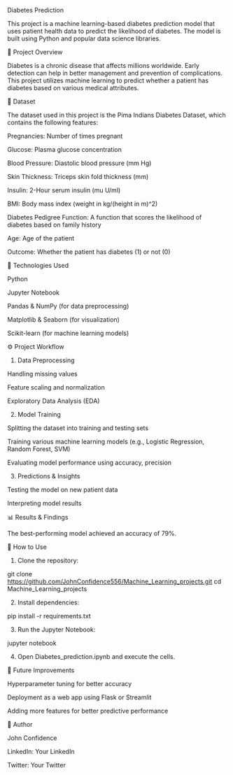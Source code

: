 Diabetes Prediction

This project is a machine learning-based diabetes prediction model that uses patient health data to predict the likelihood of diabetes. The model is built using Python and popular data science libraries.

📌 Project Overview

Diabetes is a chronic disease that affects millions worldwide. Early detection can help in better management and prevention of complications. This project utilizes machine learning to predict whether a patient has diabetes based on various medical attributes.

📂 Dataset

The dataset used in this project is the Pima Indians Diabetes Dataset, which contains the following features:

Pregnancies: Number of times pregnant

Glucose: Plasma glucose concentration

Blood Pressure: Diastolic blood pressure (mm Hg)

Skin Thickness: Triceps skin fold thickness (mm)

Insulin: 2-Hour serum insulin (mu U/ml)

BMI: Body mass index (weight in kg/(height in m)^2)

Diabetes Pedigree Function: A function that scores the likelihood of diabetes based on family history

Age: Age of the patient

Outcome: Whether the patient has diabetes (1) or not (0)


🔧 Technologies Used

Python

Jupyter Notebook

Pandas & NumPy (for data preprocessing)

Matplotlib & Seaborn (for visualization)

Scikit-learn (for machine learning models)


⚙️ Project Workflow

1. Data Preprocessing

Handling missing values

Feature scaling and normalization

Exploratory Data Analysis (EDA)



2. Model Training

Splitting the dataset into training and testing sets

Training various machine learning models (e.g., Logistic Regression, Random Forest, SVM)

Evaluating model performance using accuracy, precision



3. Predictions & Insights

Testing the model on new patient data

Interpreting model results




📊 Results & Findings

The best-performing model achieved an accuracy of 79%.


🚀 How to Use

1. Clone the repository:

git clone https://github.com/JohnConfidence556/Machine_Learning_projects.git
cd Machine_Learning_projects


2. Install dependencies:

pip install -r requirements.txt


3. Run the Jupyter Notebook:

jupyter notebook


4. Open Diabetes_prediction.ipynb and execute the cells.



📌 Future Improvements

Hyperparameter tuning for better accuracy

Deployment as a web app using Flask or Streamlit

Adding more features for better predictive performance


📝 Author

John Confidence

LinkedIn: Your LinkedIn

Twitter: Your Twitter

